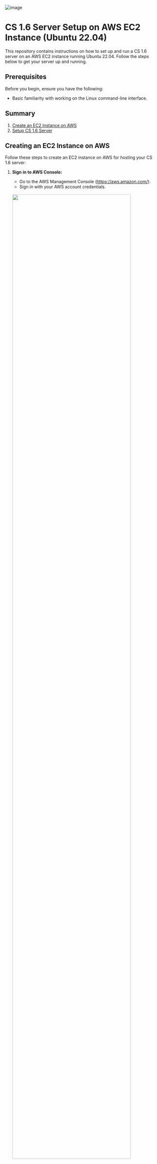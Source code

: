 ![image](https://github.com/faraguti/cs1.6-server/assets/5418256/01a9e382-9fd2-4a65-9678-bb6094ae93bf)

# CS 1.6 Server Setup on AWS EC2 Instance (Ubuntu 22.04)

This repository contains instructions on how to set up and run a CS 1.6 server on an AWS EC2 instance running Ubuntu 22.04. Follow the steps below to get your server up and running.

## Prerequisites

Before you begin, ensure you have the following:

- Basic familiarity with working on the Linux command-line interface.

## Summary

1. [Create an EC2 Instance on AWS](#creating-an-ec2-instance-on-aws)
2. [Setup CS 1.6 Server](#setup-cs-16-server)

## Creating an EC2 Instance on AWS

Follow these steps to create an EC2 instance on AWS for hosting your CS 1.6 server:

1. **Sign in to AWS Console:**

   - Go to the AWS Management Console (https://aws.amazon.com/).
   - Sign in with your AWS account credentials.
   <br/>
   <img src="https://github.com/faraguti/cs1.6-server/assets/5418256/9c820c93-8c02-44ac-a2d3-6f8a23f0d4e6" height="90%" width="90%">

2. **Navigate to EC2 Dashboard:**

   - Once logged in, navigate to the EC2 Dashboard by clicking on "Services" in the top menu and selecting "EC2" under "Compute".
   <br/>
   <img src="https://github.com/faraguti/cs1.6-server/assets/5418256/b6e78a13-5754-494e-8b39-20c93cc5717d" height="90%" width="90%">

3. **Launch Instance:**

   - Click on "Launch Instance" to start the instance creation process.
   <br/>
   <img src="https://github.com/faraguti/cs1.6-server/assets/5418256/4bef5437-6b96-4ea8-837a-d6425aa6a676" height="90%" width="90%">

4. **Choose an Amazon Machine Image (AMI):**

   - Select an Ubuntu 22.04 LTS AMI or any other Ubuntu AMI you prefer.
   <br/>
   <img src="https://github.com/faraguti/cs1.6-server/assets/5418256/433c24e4-ef32-4f81-a84c-736de362d14c" height="90%" width="90%">

5. **Choose an Instance Type:**

   - Select the instance type based on your requirements (e.g., t2.micro).
   <br/>
   <img src="https://github.com/faraguti/cs1.6-server/assets/5418256/770e9b6e-c2e8-4d65-817c-86ba615f4e0a" height="90%" width="90%">

6. **Select a Key Pair:**

    - Choose an existing key pair or create a new one to allow SSH access to your instance.
   <br/>
   <img src="https://github.com/faraguti/cs1.6-server/assets/5418256/4c7e7d52-ff23-41b4-bc19-16d3ee23e45a" height="90%" width="90%">
 
7. **Configure Network Settings:**

   - You can keep the default settings for these options:
     - **Network**: Choose the VPC where your EC2 instance will reside.
     - **Subnet**: Choose a subnet within the selected VPC.
     - **Auto-assign Public IP**: Select "Enable" to allow your instance to have a public IP address.
      
8. **Configure Security Group:**

   - Create a new security group or use an existing one to define inbound and outbound rules for your server. Make sure to open port 22 for SSH access and the port you'll be using for your CS 1.6 server (e.g., 27015) for both TCP and UDP traffic.
   <br/>
   <img src="https://github.com/faraguti/cs1.6-server/assets/5418256/65bd6398-3e0e-445b-8e6f-57511e966cd2" height="90%" width="90%">

   > :warning: **To improve security, consider updating the security group's inbound rule for SSH (port 22) to only allow access from your specific IP address. This way, only your IP will be able to SSH into the instance, reducing the risk of unauthorized access**

   <img src="https://github.com/faraguti/cs1.6-server/assets/5418256/d9538453-f8b2-471c-8207-eeab1d297570" height="90%" width="90%">
   
   > :warning: **Opening both TCP and UDP ports 27015 (used by the CS 1.6 server) to "0.0.0.0" (any IP address) allows any player to connect to your server.**

9. **Add Storage:**

   - Define the storage size and type (20GiB is enough).
   <br/>
   <img src="https://github.com/faraguti/cs1.6-server/assets/5418256/73b3fb15-cbbb-482b-9a83-8658f5d12610" height="90%" width="90%">

10. **Review and Launch Instance:**

    - Review your instance configuration and click "Launch Instance" when ready.

<br><br/>

## Setup CS 1.6 Server

1. **SSH into your EC2 Instance**:

   - Open your terminal (on Linux/macOS), PowerShell (on Windows/macOS/Linux) or use an SSH client (e.g., PuTTY on Windows).
   - Run these commands, if necessary, to ensure your key is not publicly viewable.

     **Linux/macOS**
      ```
     chmod 400 your-ec2-key-pair.pem
     ```
      
     **Windows**<br>
     Replace 'C:\path\to\private_key.pem' with the actual path to your private key file
     ```
      $pathToPrivateKey = 'C:\path\to\private_key.pem'
      ```
     Set restrictive permissions (Read and Write for the owner, no permissions for others)
     ```
      icacls $pathToPrivateKey /inheritance:r
      icacls $pathToPrivateKey /grant:r 'NT AUTHORITY\SYSTEM:(R)'
      icacls $pathToPrivateKey /grant:r 'BUILTIN\Administrators:(R)'
      icacls $pathToPrivateKey /remove:g '*S-1-1-0'
      ```
      
   - Connect to your Ubuntu 22.04 EC2 instance using the public IP address provided by AWS:
     ```
     ssh -i your-ec2-key-pair.pem ubuntu@your-ec2-public-ip
     ```
     
   > :warning: **Replace "your-ec2-key-pair.pem" with the filename of your EC2 key pair and "your-ec2-public-ip" with your EC2 instance's public IP address.**

   <br/>
   <img src="https://github.com/faraguti/cs1.6-server/assets/5418256/28987c7c-4742-414c-9975-f0b253520c34" height="90%" width="90%">


2. **Create a New User (Optional)**:

   To improve security and organization, we'll create a new user for running the CS 1.6 server:

   - Switch to the superuser (root) account using the following command:
     ```
     sudo su
     ```

   - Create a new user named "cs-server" with the following command:
     ```
     adduser cs-server
     ```

   - Add the "cs-server" user to the "sudo" group to grant administrative privileges:
     ```
     usermod -aG sudo cs-server
     ```

   - Switch to the newly created "cs-server" user with the following command:
     ```
     su cs-server
     ```
   <br/>
   <img src="https://github.com/faraguti/cs1.6-server/assets/5418256/acaadb39-122a-4b0e-8ab5-c70ccdeac29b" height="90%" width="90%">
     

3. **Create Directory and Install Dependencies**:

   - Create a directory for your CS 1.6 server files:
     ```
     mkdir /home/cs-server/cs1.6
     ```
   - Add Multiverse Repository:
     ```
     sudo add-apt-repository multiverse
     ```
   - Enable 32-bit Architecture:
     ```
     sudo dpkg --add-architecture i386
     ```
   - Update Package Lists:
     ```
     sudo apt update
     ```
   - Install Dependencies:
     ```
     sudo apt install lib32gcc-s1 steamcmd -y
     ```
   <br/>
   <img src="https://github.com/faraguti/cs1.6-server/assets/5418256/509c16c4-56cb-4dc8-a139-2e262a310acd" height="90%" width="90%">

4. **Install CS 1.6 Server**:

   - Launch SteamCMD to download and install the CS 1.6 server files:
     ```
     steamcmd
     ```

   - Log in to Steam anonymously to access the necessary CS 1.6 server files:
     ```
     login anonymous
     ```

   - Set the installation directory to `/home/cs-server/cs1.6`:
     ```
     force_install_dir /home/cs-server/cs1.6
     ```

   - Download and install the CS 1.6 server files (App ID 90) and validate the installation:
     ```
     app_update 90 validate
     ```
   <br/>
   <img src="https://github.com/faraguti/cs1.6-server/assets/5418256/d378e286-23fd-4784-ab26-0ff7ae86d336" height="90%" width="90%">

   > :warning: **Note: The installation process may take some time, and it's possible that it could fail or stop due to various reasons, such as network interruptions or server load. If the installation process fails, don't worry; simply run the command again until the installation is successful.**


5. **Prepare Server Configurations**:

   - Change the directory to the CS 1.6 server folder:
     ```
     cd /home/cs-server/cs1.6/cstrike
     ```

   - Create the required configuration files:
     ```
     touch listip.cfg |
     touch banned.cfg
     ```

6. **Start the CS 1.6 Server**:

   - Run the following command to start the server with the desired parameters:
     ```
     ./hlds_run -game cstrike +maxplayers 12 +map de_dust2
     ```

   > :warning: **Note:** The first time you run the server after installation, you may encounter a "FATAL ERROR (shutting down): Unable to initialize Steam" error, and the server won't start successfully. This issue is common after the initial installation. To resolve it, simply run the same command again, and the server should start without any issues on the second attempt. Subsequent server starts should work smoothly.

7. **Accessing Your CS 1.6 Server**

   - The CS 1.6 server is now running! Players can connect to it using the public IP address of your EC2 instance and the port specified for the server.

## Troubleshooting

If you encounter any issues during the setup process or while running the server, refer to the troubleshooting section or open an issue in this repository.

---

This guide was created to help you set up a CS 1.6 server on an AWS EC2 instance. Please be aware of the licensing agreements and follow the terms of use for CS 1.6.

If you find any improvements or have suggestions for this guide, feel free to contribute to this repository.

Happy gaming!

